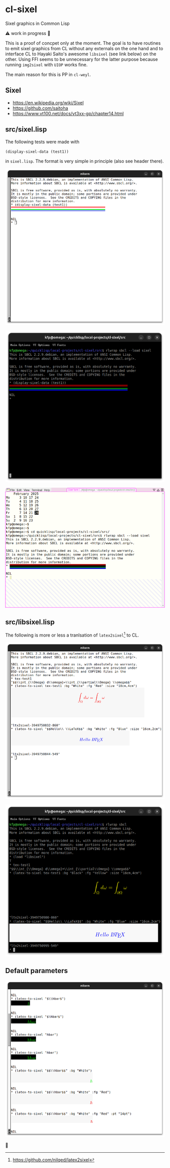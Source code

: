 # cl-sixel
Sixel graphics in Common Lisp

:warning: work in progress :construction:

This is a proof of concpet only at the moment. The goal is to have routines
to emit sixel graphics from CL without any externals on the one hand and
to interface CL to Hayaki Saito's awesome `libsixel` (see link below) on the
other. Using FFI seems to be unnecessary for the latter purpose because 
running `img2sixel` with `UIOP` works fine.

The main reason for this is PP in  `cl-weyl`. 


## Sixel

* https://en.wikipedia.org/wiki/Sixel
* https://github.com/saitoha
* https://www.vt100.net/docs/vt3xx-gp/chapter14.html


## src/sixel.lisp
The following tests were made with

    (display-sixel-data (test1))
    
in `sixel.lisp`. The format is very simple in principle (also see header there).


![mlterm1](docs/sixel-mlterm.png)

![xterm1](docs/sixel-xterm.png)

![domterm1](docs/sixel-domterm.png)


## src/libsixel.lisp

The following is more or less a tranlsation of `latex2sixel`[^1] to CL.

![mlterm2](docs/sixel-mlterm2.png)

![xterm2](docs/sixel-xterm2.png)


## Default parameters

![mlterm3](docs/sixel-mlterm3.png)



[^1]:https://github.com/nilqed/latex2sixel

:date:

